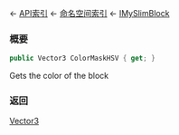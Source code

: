 ← [API索引](Api-Index) ← [命名空间索引](Namespace-Index) ← [IMySlimBlock](VRage.Game.ModAPI.Ingame.IMySlimBlock)

### 概要

```csharp
public Vector3 ColorMaskHSV { get; }
```

Gets the color of the block

### 返回

[Vector3](VRageMath.Vector3)

